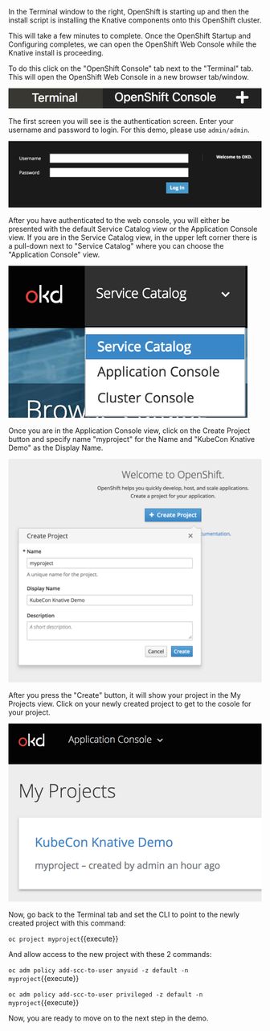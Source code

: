 In the Terminal window to the right, OpenShift is starting up and then the install script is installing the Knative
components onto this OpenShift cluster.

This will take a few minutes to complete.  Once the OpenShift Startup and Configuring completes, we can open the 
OpenShift Web Console while the Knative install is proceeding.  

To do this click on the "OpenShift Console" tab next to the "Terminal" tab.  This will open the OpenShift Web Console in a
new browser tab/window.

![OpenShift Console Tab](assets/openshift-console-tab.png)

The first screen you will see is the authentication screen. Enter your username and password to login. For this demo,
please use `admin/admin`.

![Web Console Login](assets/login.png)

After you have authenticated to the web console, you will either be presented with the default Service Catalog view or
the Application Console view.  If you are in the Service Catalog view, in the upper
left corner there is a pull-down next to "Service Catalog" where you can choose the "Application Console" view.

![Service Catalog Pull-down](assets/application-console.png)

Once you are in the Application Console view, click on the Create Project button and specify name "myproject" for the 
Name and "KubeCon Knative Demo" as the Display Name.

![Create Project](assets/create-project.png)

After you press the "Create" button, it will show your project in the My Projects view.  Click on your newly created project
to get to the cosole for your project.

![My Projects](assets/my-projects.png)

Now, go back to the Terminal tab and set the CLI to point to the newly created project with this command:

``oc project myproject``{{execute}}

And allow access to the new project with these 2 commands:

``oc adm policy add-scc-to-user anyuid -z default -n myproject``{{execute}}

``oc adm policy add-scc-to-user privileged -z default -n myproject``{{execute}}

Now, you are ready to move on to the next step in the demo.
